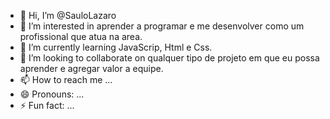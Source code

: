 - 👋 Hi, I’m @SauloLazaro
- 👀 I’m interested in aprender a programar e me desenvolver como um profissional que atua na area. 
- 🌱 I’m currently learning JavaScrip,  Html e Css. 
- 💞️ I’m looking to collaborate on qualquer tipo de projeto em que eu possa aprender e agregar valor a equipe. 
- 📫 How to reach me ...
- 😄 Pronouns: ...
- ⚡ Fun fact: ...

<!---
SauloLazaro/SauloLazaro is a ✨ special ✨ repository because its `README.md` (this file) appears on your GitHub profile.
You can click the Preview link to take a look at your changes.
--->
